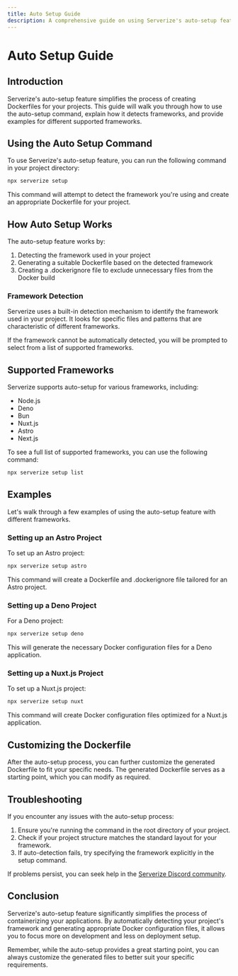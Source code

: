 ```yaml
---
title: Auto Setup Guide
description: A comprehensive guide on using Serverize's auto-setup feature to detect frameworks and generate Dockerfiles.
---
```


# Auto Setup Guide

## Introduction

Serverize's auto-setup feature simplifies the process of creating Dockerfiles for your projects. This guide will walk you through how to use the auto-setup command, explain how it detects frameworks, and provide examples for different supported frameworks.

## Using the Auto Setup Command

To use Serverize's auto-setup feature, you can run the following command in your project directory:

```sh
npx serverize setup
```

This command will attempt to detect the framework you're using and create an appropriate Dockerfile for your project.

## How Auto Setup Works

The auto-setup feature works by:

1. Detecting the framework used in your project
2. Generating a suitable Dockerfile based on the detected framework
3. Creating a .dockerignore file to exclude unnecessary files from the Docker build

### Framework Detection

Serverize uses a built-in detection mechanism to identify the framework used in your project. It looks for specific files and patterns that are characteristic of different frameworks.

If the framework cannot be automatically detected, you will be prompted to select from a list of supported frameworks.

## Supported Frameworks

Serverize supports auto-setup for various frameworks, including:

- Node.js
- Deno
- Bun
- Nuxt.js
- Astro
- Next.js

To see a full list of supported frameworks, you can use the following command:

```sh
npx serverize setup list
```

## Examples

Let's walk through a few examples of using the auto-setup feature with different frameworks.

### Setting up an Astro Project

To set up an Astro project:

```sh
npx serverize setup astro
```

This command will create a Dockerfile and .dockerignore file tailored for an Astro project.

### Setting up a Deno Project

For a Deno project:

```sh
npx serverize setup deno
```

This will generate the necessary Docker configuration files for a Deno application.

### Setting up a Nuxt.js Project

To set up a Nuxt.js project:

```sh
npx serverize setup nuxt
```

This command will create Docker configuration files optimized for a Nuxt.js application.

## Customizing the Dockerfile

After the auto-setup process, you can further customize the generated Dockerfile to fit your specific needs. The generated Dockerfile serves as a starting point, which you can modify as required.

## Troubleshooting

If you encounter any issues with the auto-setup process:

1. Ensure you're running the command in the root directory of your project.
2. Check if your project structure matches the standard layout for your framework.
3. If auto-detection fails, try specifying the framework explicitly in the setup command.

If problems persist, you can seek help in the [Serverize Discord community](https://discord.gg/aj9bRtrmNt).

## Conclusion

Serverize's auto-setup feature significantly simplifies the process of containerizing your applications. By automatically detecting your project's framework and generating appropriate Docker configuration files, it allows you to focus more on development and less on deployment setup.

Remember, while the auto-setup provides a great starting point, you can always customize the generated files to better suit your specific requirements.